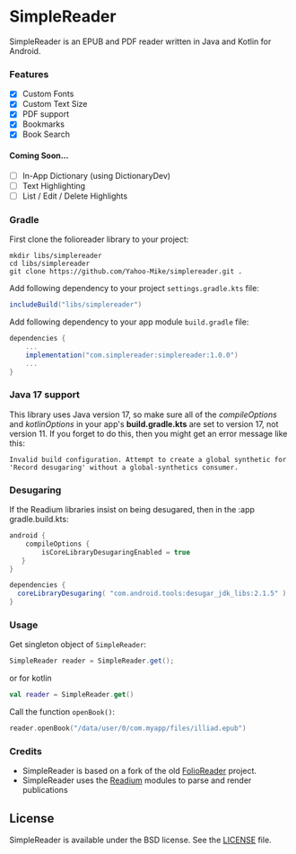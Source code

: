 # SimpleReader

SimpleReader is an EPUB and PDF reader written in Java and Kotlin for Android.

### Features

- [x] Custom Fonts
- [x] Custom Text Size
- [x] PDF support
- [x] Bookmarks
- [x] Book Search

#### Coming Soon...
- [ ] In-App Dictionary (using DictionaryDev)
- [ ] Text Highlighting
- [ ] List / Edit / Delete Highlights

### Gradle

First clone the folioreader library to your project:

```
mkdir libs/simplereader
cd libs/simplereader
git clone https://github.com/Yahoo-Mike/simplereader.git .
```

Add following dependency to your project `settings.gradle.kts` file:

```groovy
includeBuild("libs/simplereader")
```

Add following dependency to your app module `build.gradle` file:

```groovy
dependencies {
    ...
    implementation("com.simplereader:simplereader:1.0.0")
    ...
}
```
### Java 17 support
This library uses Java version 17, so make sure all of the *compileOptions* and *kotlinOptions* in your app's **build.gradle.kts** are set to version 17, not version 11.
If you forget to do this, then you might get an error message like this:
```
Invalid build configuration. Attempt to create a global synthetic for 'Record desugaring' without a global-synthetics consumer.
```
### Desugaring
If the Readium libraries insist on being desugared, then in the :app gradle.build.kts:
```groovy
android {
    compileOptions {
        isCoreLibraryDesugaringEnabled = true
   }
}

dependencies {
  coreLibraryDesugaring( "com.android.tools:desugar_jdk_libs:2.1.5" )
}
```


### Usage

Get singleton object of `SimpleReader`:

```java
SimpleReader reader = SimpleReader.get();
```
or for kotlin
```kotlin
val reader = SimpleReader.get()
```

Call the function `openBook()`:

```kotlin
reader.openBook("/data/user/0/com.myapp/files/illiad.epub")
```


### Credits
* SimpleReader is based on a fork of the old [FolioReader](https://github.com/FolioReader/FolioReader-Android) project.
* SimpleReader uses the [Readium](https://github.com/readium/kotlin-toolkit) modules to parse and render publications

## License
SimpleReader is available under the BSD license. See the [LICENSE](https://github.com/FolioReader/FolioReader-Android/blob/master/License.md) file.

